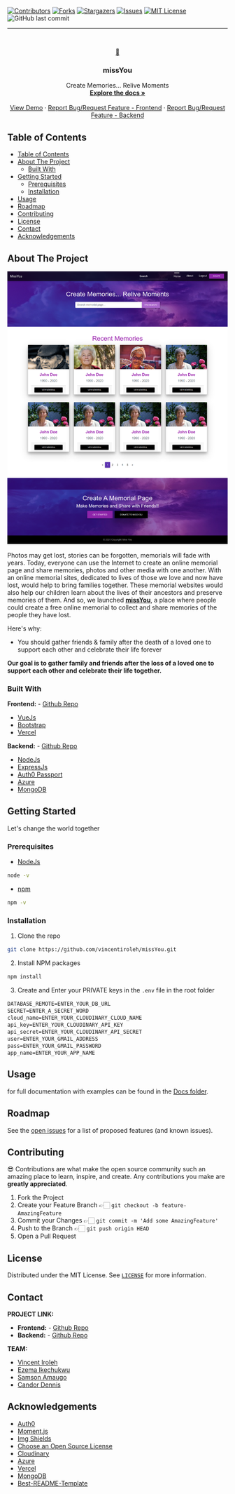 
[![Contributors][contributors-shield]][contributors-url]
[![Forks][forks-shield]][forks-url]
[![Stargazers][stars-shield]][stars-url]
[![Issues][issues-shield]][issues-url]
[![MIT License][license-shield]][license-url]
![GitHub last commit](https://img.shields.io/github/last-commit/vincentiroleh/missyou?style=flat-square)
*****
<!-- PROJECT LOGO -->
<br />
<p align="center">
  <a href="https://github.com/vincentiroleh/missYou">
    <span width="80" height="80"> 💜 </span>
  </a>

  <h3 align="center"> <b>missYou</b> </h3>

  <p align="center">
    Create Memories... Relive Moments
    <br />
    <a href="https://github.com/vincentiroleh/missYou/blob/develop/docs"><strong>Explore the docs »</strong></a>
    <br />
    <br />
    <a href="https://missyou-eta.vercel.app">View Demo</a>
    ·
    <a href="https://github.com/doniyke/missyou/issues">Report Bug/Request Feature - Frontend</a>
    ·
    <a href="https://github.com/vincentiroleh/missYou/issues">Report Bug/Request Feature - Backend</a>
  </p>
</p>



<!-- TABLE OF CONTENTS -->
## Table of Contents

- [Table of Contents](#table-of-contents)
- [About The Project](#about-the-project)
  - [Built With](#built-with)
- [Getting Started](#getting-started)
  - [Prerequisites](#prerequisites)
  - [Installation](#installation)
- [Usage](#usage)
- [Roadmap](#roadmap)
- [Contributing](#contributing)
- [License](#license)
- [Contact](#contact)
- [Acknowledgements](#acknowledgements)



<!-- ABOUT THE PROJECT -->
## About The Project

[![Product Name Screen Shot][product-screenshot]](https://missyou-eta.vercel.app)

Photos may get lost, stories can be forgotten, memorials will fade with years. Today, everyone can use the Internet to create an online memorial page and share memories, photos and other media with one another. With an online memorial sites, dedicated to lives of those we love and now have lost, would help to bring families together. These memorial websites would also help our children learn about the lives of their ancestors and preserve memories of them. And so, we launched **[missYou](https://missyou-eta.vercel.app)**, a place where people could create a free online memorial to collect and share memories of the people they have lost.

Here's why:
* You should gather friends & family after the death of a loved one to support each other and celebrate their life forever


**Our goal is to gather family and friends after the loss of a loved one to support each other and celebrate their life together.**

### Built With

**Frontend:** - [Github Repo](https://github.com/doniyke/missyou)

* [VueJs](https://vuejs.org/)
* [Bootstrap](https://getbootstrap.com/)
* [Vercel](https://vercel.com/)



**Backend:** - [Github Repo](https://github.com/vincentiroleh/missYou)

* [NodeJs](https://nodejs.org/en/)
* [ExpressJs](https://expressjs.com)
* [Auth0 Passport](http://www.passportjs.org)
* [Azure](https://azure.microsoft.com)
* [MongoDB](https://www.mongodb.com)



<!-- GETTING STARTED -->
## Getting Started

Let's change the world together

### Prerequisites

* [NodeJs](https://nodejs.org/en/download/)
```sh
node -v
```

* [npm](https://www.npmjs.com/)
```sh
npm -v
```

### Installation

1. Clone the repo
```sh
git clone https://github.com/vincentiroleh/missYou.git
```
2. Install NPM packages
```sh
npm install
```
3. Create and Enter your PRIVATE keys in the `.env` file in the root folder
```JS
DATABASE_REMOTE=ENTER_YOUR_DB_URL
SECRET=ENTER_A_SECRET_WORD
cloud_name=ENTER_YOUR_CLOUDINARY_CLOUD_NAME
api_key=ENTER_YOUR_CLOUDINARY_API_KEY
api_secret=ENTER_YOUR_CLOUDINARY_API_SECRET
user=ENTER_YOUR_GMAIL_ADDRESS
pass=ENTER_YOUR_GMAIL_PASSWORD
app_name=ENTER_YOUR_APP_NAME
```

<!-- USAGE EXAMPLES -->
## Usage

for full documentation with examples can be found in the [Docs folder](https://github.com/vincentiroleh/missYou/blob/develop/docs/doc.md).



<!-- ROADMAP -->
## Roadmap

See the [open issues](https://github.com/vincentiroleh/missYou/issues) for a list of proposed features (and known issues).



<!-- CONTRIBUTING -->
## Contributing

😎 Contributions are what make the open source community such an amazing place to learn, inspire, and create. Any contributions you make are **greatly appreciated**.

1. Fork the Project
2. Create your Feature Branch 👉🏻 `git checkout -b feature-AmazingFeature`
3. Commit your Changes 👉🏻 `git commit -m 'Add some AmazingFeature'`
4. Push to the Branch 👉🏻 `git push origin HEAD`
5. Open a Pull Request

<!-- LICENSE -->
## License

Distributed under the MIT License. See [`LICENSE`](https://github.com/vincentiroleh/missYou/blob/develop/LICENSE) for more information.



<!-- CONTACT -->
## Contact

**PROJECT LINK:**

- **Frontend:** - [Github Repo](https://github.com/doniyke/missyou)
- **Backend:** - [Github Repo](https://github.com/vincentiroleh/missYou)

**TEAM:**

- [Vincent Iroleh](https://www.linkedin.com/in/irolehvincent)
- [Ezema Ikechukwu](https://www.linkedin.com/in/davisiyke)
- [Samson Amaugo](https://www.linkedin.com/in/samsonamaugo)
- [Candor Dennis](https://www.linkedin.com/in/candor-dennis-a9ab541a3)


<!-- ACKNOWLEDGEMENTS -->
## Acknowledgements

* [Auth0](https://auth0.com)
* [Moment.js](https://momentjs.com)
* [Img Shields](https://shields.io)
* [Choose an Open Source License](https://choosealicense.com)
* [Cloudinary](https://cloudinary.com)
* [Azure](https://azure.microsoft.com)
* [Vercel](https://vercel.com/)
* [MongoDB](https://www.mongodb.com)
* [Best-README-Template](https://github.com/othneildrew/Best-README-Template)


<!-- MARKDOWN LINKS & IMAGES -->
<!-- https://www.markdownguide.org/basic-syntax/#reference-style-links -->
[contributors-shield]: https://img.shields.io/github/contributors/vincentiroleh/missYou.svg?style=flat-square
[contributors-url]: https://github.com/vincentiroleh/missYou/graphs/contributors
[forks-shield]: https://img.shields.io/github/forks/vincentiroleh/missYou.svg?style=flat-square
[forks-url]: https://github.com/vincentiroleh/missYou/network/members
[stars-shield]: https://img.shields.io/github/stars/vincentiroleh/missYou.svg?style=flat-square
[stars-url]: https://github.com/vincentiroleh/missYou/stargazers
[issues-shield]: https://img.shields.io/github/issues/vincentiroleh/missYou.svg?style=flat-square
[issues-url]: https://github.com/vincentiroleh/missYou/issues
[license-shield]: https://img.shields.io/github/license/vincentiroleh/missYou.svg?style=flat-square
[license-url]: https://github.com/vincentiroleh/missYou/blob/develop/LICENSE
[product-screenshot]: docs/images/screenshot.png
